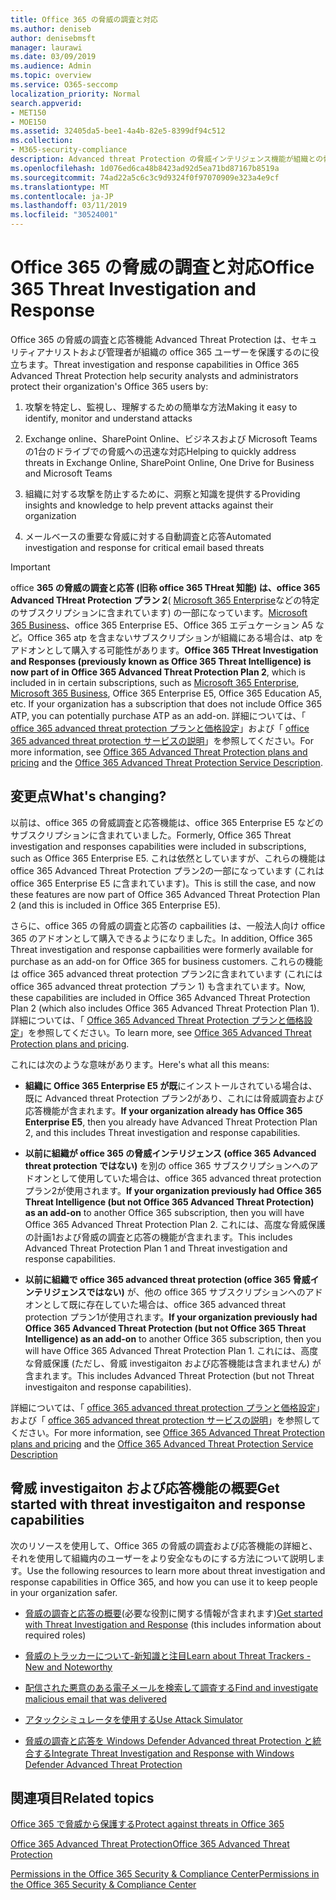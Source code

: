 ```yaml
---
title: Office 365 の脅威の調査と対応
ms.author: deniseb
author: denisebmsft
manager: laurawi
ms.date: 03/09/2019
ms.audience: Admin
ms.topic: overview
ms.service: O365-seccomp
localization_priority: Normal
search.appverid:
- MET150
- MOE150
ms.assetid: 32405da5-bee1-4a4b-82e5-8399df94c512
ms.collection:
- M365-security-compliance
description: Advanced threat Protection の脅威インテリジェンス機能が組織との脅威を調査し、マルウェア、フィッシング、および Office 365 によって検出されたその他の攻撃に対応し、脅威指標を検索する方法について説明します。
ms.openlocfilehash: 1d076ed6ca48b8423ad92d5ea71bd87167b8519a
ms.sourcegitcommit: 74ad22a5c6c3c9d9324f0f97070909e323a4e9cf
ms.translationtype: MT
ms.contentlocale: ja-JP
ms.lasthandoff: 03/11/2019
ms.locfileid: "30524001"
---
```

# <a name="office-365-threat-investigation-and-response"></a><span data-ttu-id="1aa5a-103">Office 365 の脅威の調査と対応</span><span class="sxs-lookup"><span data-stu-id="1aa5a-103">Office 365 Threat Investigation and Response</span></span>

<span data-ttu-id="1aa5a-104">Office 365 の脅威の調査と応答機能 Advanced Threat Protection は、セキュリティアナリストおよび管理者が組織の office 365 ユーザーを保護するのに役立ちます。</span><span class="sxs-lookup"><span data-stu-id="1aa5a-104">Threat investigation and response capabilities in Office 365 Advanced Threat Protection help security analysts and administrators protect their organization's Office 365 users by:</span></span>
  
1. <span data-ttu-id="1aa5a-105">攻撃を特定し、監視し、理解するための簡単な方法</span><span class="sxs-lookup"><span data-stu-id="1aa5a-105">Making it easy to identify, monitor and understand attacks</span></span>
    
2. <span data-ttu-id="1aa5a-106">Exchange online、SharePoint Online、ビジネスおよび Microsoft Teams の1台のドライブでの脅威への迅速な対応</span><span class="sxs-lookup"><span data-stu-id="1aa5a-106">Helping to quickly address threats in Exchange Online, SharePoint Online, One Drive for Business and Microsoft Teams</span></span>
    
3. <span data-ttu-id="1aa5a-107">組織に対する攻撃を防止するために、洞察と知識を提供する</span><span class="sxs-lookup"><span data-stu-id="1aa5a-107">Providing insights and knowledge to help prevent attacks against their organization</span></span>

4. <span data-ttu-id="1aa5a-108">メールベースの重要な脅威に対する自動調査と応答</span><span class="sxs-lookup"><span data-stu-id="1aa5a-108">Automated investigation and response for critical email based threats</span></span>
    
> [!IMPORTANT]
> <span data-ttu-id="1aa5a-109">office **365 の脅威の調査と応答 (旧称 office 365 THreat 知能) は、office 365 Advanced THreat Protection プラン 2**( [Microsoft 365 Enterprise](https://www.microsoft.com/microsoft-365/enterprise/home)などの特定のサブスクリプションに含まれています) の一部になっています。[Microsoft 365 Business](https://www.microsoft.com/microsoft-365/business)、office 365 Enterprise E5、Office 365 エデュケーション A5 など。Office 365 atp を含まないサブスクリプションが組織にある場合は、atp をアドオンとして購入する可能性があります。</span><span class="sxs-lookup"><span data-stu-id="1aa5a-109">**Office 365 THreat Investigation and Responses (previously known as Office 365 Threat Intelligence) is now part of in Office 365 Advanced Threat Protection Plan 2**, which is included in in certain subscriptions, such as [Microsoft 365 Enterprise](https://www.microsoft.com/microsoft-365/enterprise/home), [Microsoft 365 Business](https://www.microsoft.com/microsoft-365/business), Office 365 Enterprise E5, Office 365 Education A5, etc. If your organization has a subscription that does not include Office 365 ATP, you can potentially purchase ATP as an add-on.</span></span> <span data-ttu-id="1aa5a-110">詳細については、「 [office 365 advanced threat protection プランと価格設定](https://products.office.com/exchange/advance-threat-protection)」および「 [office 365 advanced threat protection サービスの説明](https://docs.microsoft.com/en-us/office365/servicedescriptions/office-365-advanced-threat-protection-service-description#whats-new-in-office-365-advanced-threat-protection-atp)」を参照してください。</span><span class="sxs-lookup"><span data-stu-id="1aa5a-110">For more information, see [Office 365 Advanced Threat Protection plans and pricing](https://products.office.com/exchange/advance-threat-protection) and the [Office 365 Advanced Threat Protection Service Description](https://docs.microsoft.com/en-us/office365/servicedescriptions/office-365-advanced-threat-protection-service-description#whats-new-in-office-365-advanced-threat-protection-atp).</span></span> 
  
## <a name="whats-changing"></a><span data-ttu-id="1aa5a-111">変更点</span><span class="sxs-lookup"><span data-stu-id="1aa5a-111">What's changing?</span></span>

<span data-ttu-id="1aa5a-112">以前は、office 365 の脅威調査と応答機能は、office 365 Enterprise E5 などのサブスクリプションに含まれていました。</span><span class="sxs-lookup"><span data-stu-id="1aa5a-112">Formerly, Office 365 Threat investigation and responses capabilities were included in subscriptions, such as Office 365 Enterprise E5.</span></span> <span data-ttu-id="1aa5a-113">これは依然としていますが、これらの機能は office 365 Advanced Threat Protection プラン2の一部になっています (これは office 365 Enterprise E5 に含まれています)。</span><span class="sxs-lookup"><span data-stu-id="1aa5a-113">This is still the case, and now these features are now part of Office 365 Advanced Threat Protection Plan 2 (and this is included in Office 365 Enterprise E5).</span></span> 

<span data-ttu-id="1aa5a-114">さらに、office 365 の脅威の調査と応答の capbailities は、一般法人向け office 365 のアドオンとして購入できるようになりました。</span><span class="sxs-lookup"><span data-stu-id="1aa5a-114">In addition, Office 365 Threat investigation and response capbailities were formerly available for purchase as an add-on for Office 365 for business customers.</span></span> <span data-ttu-id="1aa5a-115">これらの機能は office 365 advanced threat protection プラン2に含まれています (これには office 365 advanced threat protection プラン 1) も含まれています。</span><span class="sxs-lookup"><span data-stu-id="1aa5a-115">Now, these capabilities are included in Office 365 Advanced Threat Protection Plan 2 (which also includes Office 365 Advanced Threat Protection Plan 1).</span></span> <span data-ttu-id="1aa5a-116">詳細については、「 [Office 365 Advanced Threat Protection プランと価格設定](https://products.office.com/exchange/advance-threat-protection)」を参照してください。</span><span class="sxs-lookup"><span data-stu-id="1aa5a-116">To learn more, see [Office 365 Advanced Threat Protection plans and pricing](https://products.office.com/exchange/advance-threat-protection).</span></span>

<span data-ttu-id="1aa5a-117">これには次のような意味があります。</span><span class="sxs-lookup"><span data-stu-id="1aa5a-117">Here's what all this means:</span></span>

- <span data-ttu-id="1aa5a-118">**組織に Office 365 Enterprise E5 が既**にインストールされている場合は、既に Advanced threat Protection プラン2があり、これには脅威調査および応答機能が含まれます。</span><span class="sxs-lookup"><span data-stu-id="1aa5a-118">**If your organization already has Office 365 Enterprise E5**, then you already have Advanced Threat Protection Plan 2, and this includes Threat investigation and response capabilities.</span></span>

- <span data-ttu-id="1aa5a-119">**以前に組織が office 365 の脅威インテリジェンス (office 365 Advanced threat protection ではない)** を別の office 365 サブスクリプションへのアドオンとして使用していた場合は、office 365 advanced threat protection プラン2が使用されます。</span><span class="sxs-lookup"><span data-stu-id="1aa5a-119">**If your organization previously had Office 365 Threat Intelligence (but not Office 365 Advanced Threat Protection) as an add-on** to another Office 365 subscription, then you will have Office 365 Advanced Threat Protection Plan 2.</span></span> <span data-ttu-id="1aa5a-120">これには、高度な脅威保護の計画1および脅威の調査と応答の機能が含まれます。</span><span class="sxs-lookup"><span data-stu-id="1aa5a-120">This includes Advanced Threat Protection Plan 1 and Threat investigation and response capabilities.</span></span> 

- <span data-ttu-id="1aa5a-121">**以前に組織で office 365 advanced threat protection (office 365 脅威インテリジェンスではない)** が、他の office 365 サブスクリプションへのアドオンとして既に存在していた場合は、office 365 advanced threat protection プラン1が使用されます。</span><span class="sxs-lookup"><span data-stu-id="1aa5a-121">**If your organization previously had Office 365 Advanced Threat Protection (but not Office 365 Threat Intelligence) as an add-on** to another Office 365 subscription, then you will have Office 365 Advanced Threat Protection Plan 1.</span></span> <span data-ttu-id="1aa5a-122">これには、高度な脅威保護 (ただし、脅威 investigaiton および応答機能は含まれません) が含まれます。</span><span class="sxs-lookup"><span data-stu-id="1aa5a-122">This includes Advanced Threat Protection (but not Threat investigaiton and response capabilities).</span></span>

<span data-ttu-id="1aa5a-123">詳細については、「 [office 365 advanced threat protection プランと価格設定](https://products.office.com/exchange/advance-threat-protection)」および「 [office 365 advanced threat protection サービスの説明](https://docs.microsoft.com/en-us/office365/servicedescriptions/office-365-advanced-threat-protection-service-description#whats-new-in-office-365-advanced-threat-protection-atp)」を参照してください。</span><span class="sxs-lookup"><span data-stu-id="1aa5a-123">For more information, see [Office 365 Advanced Threat Protection plans and pricing](https://products.office.com/exchange/advance-threat-protection) and the [Office 365 Advanced Threat Protection Service Description](https://docs.microsoft.com/en-us/office365/servicedescriptions/office-365-advanced-threat-protection-service-description#whats-new-in-office-365-advanced-threat-protection-atp)</span></span>

## <a name="get-started-with-threat-investigaiton-and-response-capabilities"></a><span data-ttu-id="1aa5a-124">脅威 investigaiton および応答機能の概要</span><span class="sxs-lookup"><span data-stu-id="1aa5a-124">Get started with threat investigaiton and response capabilities</span></span>

<span data-ttu-id="1aa5a-125">次のリソースを使用して、Office 365 の脅威の調査および応答機能の詳細と、それを使用して組織内のユーザーをより安全なものにする方法について説明します。</span><span class="sxs-lookup"><span data-stu-id="1aa5a-125">Use the following resources to learn more about threat investigation and response capabilities in Office 365, and how you can use it to keep people in your organization safer.</span></span>
  
- <span data-ttu-id="1aa5a-126">[脅威の調査と応答の概要](get-started-with-ti.md)(必要な役割に関する情報が含まれます)</span><span class="sxs-lookup"><span data-stu-id="1aa5a-126">[Get started with Threat Investigation and Response](get-started-with-ti.md) (this includes information about required roles)</span></span> 
    
- [<span data-ttu-id="1aa5a-127">脅威のトラッカーについて-新知識と注目</span><span class="sxs-lookup"><span data-stu-id="1aa5a-127">Learn about Threat Trackers - New and Noteworthy</span></span>](threat-trackers.md)
    
- [<span data-ttu-id="1aa5a-128">配信された悪意のある電子メールを検索して調査する</span><span class="sxs-lookup"><span data-stu-id="1aa5a-128">Find and investigate malicious email that was delivered</span></span>](investigate-malicious-email-that-was-delivered.md)
    
- [<span data-ttu-id="1aa5a-129">アタックシミュレータを使用する</span><span class="sxs-lookup"><span data-stu-id="1aa5a-129">Use Attack Simulator</span></span>](attack-simulator.md)
    
- [<span data-ttu-id="1aa5a-130">脅威の調査と応答を Windows Defender Advanced threat Protection と統合する</span><span class="sxs-lookup"><span data-stu-id="1aa5a-130">Integrate Threat Investigation and Response with Windows Defender Advanced Threat Protection</span></span>](integrate-office-365-ti-with-wdatp.md)
    
## <a name="related-topics"></a><span data-ttu-id="1aa5a-131">関連項目</span><span class="sxs-lookup"><span data-stu-id="1aa5a-131">Related topics</span></span>

[<span data-ttu-id="1aa5a-132">Office 365 で脅威から保護する</span><span class="sxs-lookup"><span data-stu-id="1aa5a-132">Protect against threats in Office 365</span></span>](protect-against-threats.md)
  
[<span data-ttu-id="1aa5a-133">Office 365 Advanced Threat Protection</span><span class="sxs-lookup"><span data-stu-id="1aa5a-133">Office 365 Advanced Threat Protection</span></span>](office-365-atp.md)
  
[<span data-ttu-id="1aa5a-134">Permissions in the Office 365 Security &amp; Compliance Center</span><span class="sxs-lookup"><span data-stu-id="1aa5a-134">Permissions in the Office 365 Security &amp; Compliance Center</span></span>](permissions-in-the-security-and-compliance-center.md)
 